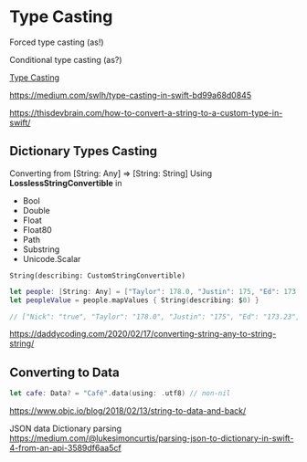 # Type Casting

Forced type casting (as!)

Conditional type casting (as?)

[Type Casting](https://learnappmaking.com/type-casting-swift-how-to/)

https://medium.com/swlh/type-casting-in-swift-bd99a68d0845


https://thisdevbrain.com/how-to-convert-a-string-to-a-custom-type-in-swift/


## Dictionary Types Casting

Converting from [String: Any] => [String: String]
Using **LosslessStringConvertible** in
-   Bool
-   Double
-   Float
-   Float80
-   Path
-   Substring
-   Unicode.Scalar

`String(describing: CustomStringConvertible)`

```swift
let people: [String: Any] = ["Taylor": 178.0, "Justin": 175, "Ed": 173.23, "Nick": true, "Lexton": "Son"]
let peopleValue = people.mapValues { String(describing: $0) }

// ["Nick": "true", "Taylor": "178.0", "Justin": "175", "Ed": "173.23", "Lexton": "Son"]
```

https://daddycoding.com/2020/02/17/converting-string-any-to-string-string/


##  Converting to Data


```swift
let cafe: Data? = "Café".data(using: .utf8) // non-nil
```

https://www.objc.io/blog/2018/02/13/string-to-data-and-back/

JSON data Dictionary parsing
https://medium.com/@lukesimoncurtis/parsing-json-to-dictionary-in-swift-4-from-an-api-3589df6aa5cf
